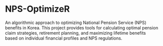 # NPS-OptimizeR
An algorithmic approach to optimizing National Pension Service (NPS) benefits in Korea. This project provides tools for calculating optimal pension claim strategies, retirement planning, and maximizing lifetime benefits based on individual financial profiles and NPS regulations.
